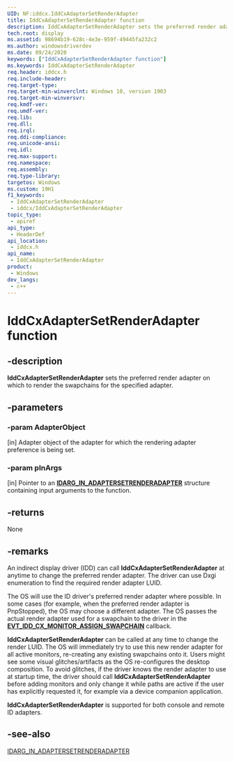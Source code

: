 ```yaml
---
UID: NF:iddcx.IddCxAdapterSetRenderAdapter
title: IddCxAdapterSetRenderAdapter function
description: IddCxAdapterSetRenderAdapter sets the preferred render adapter on which to render the swapchains for the specified adapter.
tech.root: display
ms.assetid: 98694b19-628c-4e3e-959f-49445fa232c2
ms.author: windowsdriverdev
ms.date: 09/24/2020
keywords: ["IddCxAdapterSetRenderAdapter function"]
ms.keywords: IddCxAdapterSetRenderAdapter
req.header: iddcx.h
req.include-header: 
req.target-type: 
req.target-min-winverclnt: Windows 10, version 1903
req.target-min-winversvr: 
req.kmdf-ver: 
req.umdf-ver: 
req.lib: 
req.dll: 
req.irql: 
req.ddi-compliance: 
req.unicode-ansi: 
req.idl: 
req.max-support: 
req.namespace: 
req.assembly: 
req.type-library: 
targetos: Windows
ms.custom: 19H1
f1_keywords:
 - IddCxAdapterSetRenderAdapter
 - iddcx/IddCxAdapterSetRenderAdapter
topic_type:
 - apiref
api_type:
 - HeaderDef
api_location:
 - iddcx.h
api_name:
 - IddCxAdapterSetRenderAdapter
product:
 - Windows
dev_langs:
 - c++
---
```


# IddCxAdapterSetRenderAdapter function

## -description

**IddCxAdapterSetRenderAdapter** sets the preferred render adapter on which to render the swapchains for the specified adapter.

## -parameters

### -param AdapterObject

[in] Adapter object of the adapter for which the rendering adapter preference is being set.

### -param pInArgs

[in] Pointer to an [**IDARG_IN_ADAPTERSETRENDERADAPTER**](ns-iddcx-idarg_in_adaptersetrenderadapter.md) structure containing input arguments to the function.

## -returns

None

## -remarks

An indirect display driver (IDD) can call **IddCxAdapterSetRenderAdapter** at anytime to change the preferred render adapter. The driver can use Dxgi enumeration to find the required render adapter LUID.

The OS will use the ID driver's preferred render adapter where possible. In some cases (for example, when the preferred render adapter is PnpStopped), the OS may choose a different adapter. The OS passes the actual render adapter used for a swapchain to the driver in the [**EVT_IDD_CX_MONITOR_ASSIGN_SWAPCHAIN**](/windows-hardware/drivers/ddi/iddcx/nc-iddcx-evt_idd_cx_monitor_assign_swapchain) callback.

**IddCxAdapterSetRenderAdapter** can be called at any time to change the render LUID. The OS will immediately try to use this new render adapter for all active monitors, re-creating any existing swapchains onto it. Users might see some visual glitches/artifacts as the OS re-configures the desktop composition. To avoid glitches, if the driver knows the render adapter to use at startup time, the driver should call **IddCxAdapterSetRenderAdapter** before adding monitors and only change it while paths are active if the user has explicitly requested it, for example via a device companion application.

**IddCxAdapterSetRenderAdapter** is supported for both console and remote ID adapters.

## -see-also

[IDARG_IN_ADAPTERSETRENDERADAPTER](ns-iddcx-idarg_in_adaptersetrenderadapter.md)

